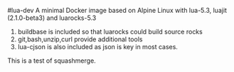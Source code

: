 
#lua-dev
A minimal Docker image based on Alpine Linux with lua-5.3, luajit (2.1.0-beta3) and luarocks-5.3
1. buildbase is included so that luarocks could build source rocks
2. git,bash,unzip,curl provide additional tools
3. lua-cjson is also included as json is key in most cases.

This is a test of squashmerge.
